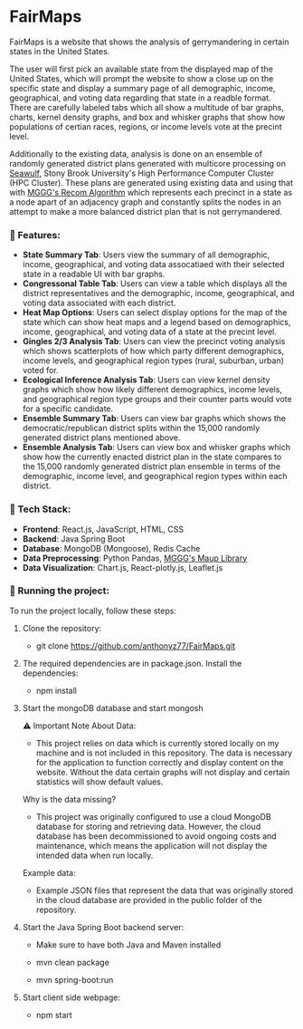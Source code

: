 # FairMaps
FairMaps is a website that shows the analysis of gerrymandering in certain states in the United States. 

The user will first pick an available state from the displayed map of the United States, which will prompt the website to show a close up on the specific state and display a summary page of all demographic, income, geographical, and voting data regarding that state in a readble format. There are carefully labeled tabs which all show a multitude of bar graphs, charts, kernel density graphs, and box and whisker graphs that show how populations of certian races, regions, or income levels vote at the precint level.  

Additionally to the existing data, analysis is done on an ensemble of randomly generated district plans generated with multicore processing on [Seawulf](https://it.stonybrook.edu/services/high-performance-computing), Stony Brook University's High Performance Computer Cluster (HPC Cluster). These plans are generated using existing data and using that with [MGGG's Recom Algorithm](https://github.com/mggg/GerryChain) which represents each precinct in a state as a node apart of an adjacency graph and constantly splits the nodes in an attempt to make a more balanced district plan that is not gerrymandered.

### 📂 Features:
- **State Summary Tab**: Users view the summary of all demographic, income, geographical, and voting data assocatiaed with their selected state in a readable UI with bar graphs.
- **Congressonal Table Tab**: Users can view a table which displays all the district representatives and the demographic, income, geographical, and voting data associated with each district.
- **Heat Map Options**: Users can select display options for the map of the state which can show heat maps and a legend based on demographics, income, geographical, and voting data of a state at the precint level.
- **Gingles 2/3 Analysis Tab**: Users can view the precinct voting analysis which shows scatterplots of how which party different demographics, income levels, and geographical region types (rural, suburban, urban) voted for. 
- **Ecological Inference Analysis Tab**: Users can view kernel density graphs which show how likely different demographics, income levels, and geographical region type groups and their counter parts would vote for a specific candidate. 
- **Ensemble Summary Tab**: Users can view bar graphs which shows the democratic/republican district splits within the 15,000 randomly generated district plans mentioned above.
- **Ensemble Analysis Tab**: Users can view box and whisker graphs which show how the currently enacted district plan in the state compares to the 15,000 randomly generated district plan ensemble in terms of the demographic, income level, and geographical region types within each district.

### 🔧 Tech Stack:
- **Frontend**: React.js, JavaScript, HTML, CSS
- **Backend**: Java Spring Boot
- **Database**: MongoDB (Mongoose), Redis Cache
- **Data Preprocessing**: Python Pandas, [MGGG's Maup Library](https://github.com/mggg/maup)
- **Data Visualization**: Chart.js, React-plotly.js, Leaflet.js

### 🚀 Running the project:
To run the project locally, follow these steps:

1. Clone the repository:
   - git clone https://github.com/anthonyz77/FairMaps.git
   
3. The required dependencies are in package.json. Install the dependencies:
   - npm install

4. Start the mongoDB database and start mongosh
   
   ⚠️ Important Note About Data:
   - This project relies on data which is currently stored locally on my machine and is not included in this repository. The data is necessary for the application to function correctly and display content on the website. Without the data certain graphs will not display and certain statistics will show default values.

   Why is the data missing?
   - This project was originally configured to use a cloud MongoDB database for storing and retrieving data. However, the cloud database has been decommissioned to avoid ongoing costs and maintenance, which means the application will not display the intended data when run locally.
   
   Example data:
   - Example JSON files that represent the data that was originally stored in the cloud database are provided in the public folder of the repository.

6. Start the Java Spring Boot backend server:
   - Make sure to have both Java and Maven installed

   - mvn clean package
   - mvn spring-boot:run
  
8. Start client side webpage:
   - npm start
